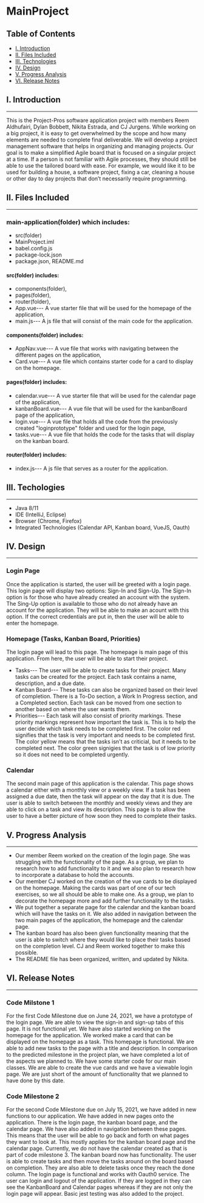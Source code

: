 # MainProject
## Table of Contents
* [I. Introduction](#introduction)
* [II. Files Included](#files-included)
* [III. Technologies](#technologies)
* [IV. Design](#design)
* [V. Progress Analysis](#progress-analysis)
* [VI. Release Notes](#release-notes)
## I. Introduction
-------------------
This is the Project-Pros software application project with members Reem Aldhufairi, Dylan Bobbett, Nikita Estrada, and CJ Jurgens. While working on a big project, it is easy to get overwhelmed by the scope and how many elements are needed to complete final deliverable. We will develop a project management software that helps in organizing and managing projects. Our goal is to make a simplified Agile board that is focused on a singular project at a time. If a person is not familiar with Agile processes, they should still be able to use the tailored board with ease. For example, we would like it to be used for building a house, a software project, fixing a car, cleaning a house or other day to day projects that don’t necessarily require programming. 
## II. Files Included
------------------
### main-application(folder) which includes: 
* src(folder)
* MainProject.iml
* babel.config.js
* package-lock.json
* package.json, 
README.md 
#### src(folder) includes: 
* components(folder),
* pages(folder),
* router(folder),
* App.vue---                     A vue starter file that will be used for the homepage of the application,
* main.js---                     A js file that will consist of the main code for the application.
#### components(folder) includes:
* AppNav.vue---                   A vue file that works with navigating between the different pages on the application,
* Card.vue---                     A vue file which contains starter code for a card to display on the homepage.
#### pages(folder) includes:
* calendar.vue---               A vue starter file that will be used for the calendar page of the application,
* kanbanBoard.vue---            A vue file that will be used for the kanbanBoard page of the application,
* login.vue---                  A vue file that holds all the code from the previously created "loginprototype" folder and used for the login page,
* tasks.vue---                  A vue file that holds the code for the tasks that will display on the kanban board.
#### router(folder) includes:
* index.js---                   A js file that serves as a router for the application.                    
## III. Techologies
-------------------
* Java 8/11
* IDE (IntelliJ, Eclipse)
* Browser (Chrome, Firefox)
* Integrated Technologies (Calendar API, Kanban board, VueJS, Oauth)
## IV. Design
-----------
### Login Page
Once the application is started, the user will be greeted with a login page. This login page will display two options: Sign-In and Sign-Up. The Sign-In option is for those who have already created an account with the system. The Sing-Up option is available to those who do not already have an account for the application. They will be able to make an acount with this option. If the correct credentials are put in, then the user will be able to enter the homepage.
### Homepage (Tasks, Kanban Board, Priorities) 
The login page will lead to this page. The homepage is main page of this application. From here, the user will be able to start their project. 
* Tasks--- The user will be able to create tasks for their project. Many tasks can be created for the project. Each task contains a name, description, and a due date.
* Kanban Board--- These tasks can also be organized based on their level of completion. There is a To-Do section, a Work In Progress section, and a Completed section. Each task can be moved from one section to another based on where the user wants them. 
* Priorities--- Each task will also consist of priority markings. These priority markings represent how important the task is. This is to help the user decide which task needs to be completed first. The color red signifies that the task is very important and needs to be completed first. The color yellow means that the tasks isn't as criticial, but it needs to be completed next. The color green signigies that the task is of low priority so it does not need to be completed urgently. 
### Calendar
The second main page of this application is the calendar. This page shows a calendar either with a monthly view or a weekly view. If a task has been assigned a due date, then the task will appear on the day that it is due. The user is able to switch between the monthly and weekly views and they are able to click on a task and view its description. This page is to allow the user to have a better picture of how soon they need to complete their tasks.

## V. Progress Analysis
----------------------
* Our member Reem worked on the creation of the login page. She was struggling with the functionality of the page. As a group, we plan to research how to add functionality to it and we also plan to research how to incorporate a database to hold the accounts.
* Our member CJ worked on the creation of the vue cards to be displayed on the homepage. Making the cards was part of one of our tech exercises, so we all should be able to make one. As a group, we plan to decorate the homepage more and add further functionality to the tasks.
* We put together a separate page for the calendar and the kanban board which will have the tasks on it. We also added in navigation between the two main pages of the application, the homepage and the calendar page.
* The kanban board has also been given functionality meaning that the user is able to switch where they would like to place their tasks based on the completion level. CJ and Reem worked together to make this possible.
* The README file has been organized, written, and updated by Nikita.

## VI. Release Notes
-------------------
### Code Milstone 1
For the first Code Milestone due on June 24, 2021, we have a prototype of the login page. We are able to view the sign-in and sign-up tabs of this page. It is not functional yet. We have also started working on the homepage for the application. We worked make a card that can be displayed on the homepage as a task. This homepage is functional. We are able to add new tasks to the page with a title and description. In comparison to the predicted milestone in the project plan, we have completed a lot of the aspects we planned to. We have some starter code for our main classes. We are able to create the vue cards and we have a viewable login page. We are just short of the amount of functionality that we planned to have done by this date.
### Code Milestone 2
For the second Code Milestone due on July 15, 2021, we have added in new functions to our application. We have added in new pages onto the application. There is the login page, the kanban board page, and the calendar page. We have also added in navigation between these pages. This means that the user will be able to go back and forth on what pages they want to look at. This mostly applies for the kanban board page and the calendar page. Currently, we do not have the calendar created as that is part of code milestone 3. The kanban board now has functionality. The user is able to create tasks and then move the tasks around on the board based on completion. They are also able to delete tasks once they reach the done column. The login page is functional and works with Oauth0 service. The user can login and logout of the application. If they are logged in they can see the KanbanBoard and Calendar pages whereas if they are not only the login page will appear. Basic jest testing was also added to the project. 
